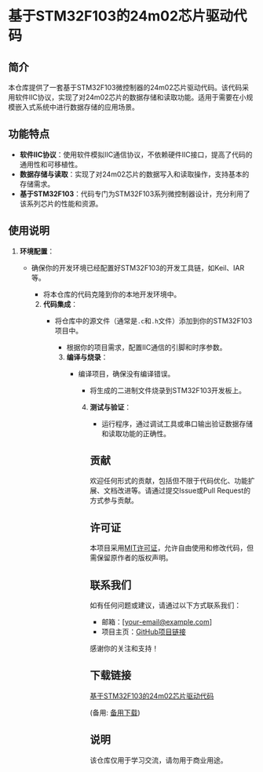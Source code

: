# 基于STM32F103的24m02芯片驱动代码

## 简介

本仓库提供了一套基于STM32F103微控制器的24m02芯片驱动代码。该代码采用软件IIC协议，实现了对24m02芯片的数据存储和读取功能。适用于需要在小规模嵌入式系统中进行数据存储的应用场景。

## 功能特点

- **软件IIC协议**：使用软件模拟IIC通信协议，不依赖硬件IIC接口，提高了代码的通用性和可移植性。
- **数据存储与读取**：实现了对24m02芯片的数据写入和读取操作，支持基本的存储需求。
- **基于STM32F103**：代码专门为STM32F103系列微控制器设计，充分利用了该系列芯片的性能和资源。

## 使用说明

1. **环境配置**：
   - 确保你的开发环境已经配置好STM32F103的开发工具链，如Keil、IAR等。
      - 将本仓库的代码克隆到你的本地开发环境中。

      2. **代码集成**：
         - 将仓库中的源文件（通常是`.c`和`.h`文件）添加到你的STM32F103项目中。
            - 根据你的项目需求，配置IIC通信的引脚和时序参数。

            3. **编译与烧录**：
               - 编译项目，确保没有编译错误。
                  - 将生成的二进制文件烧录到STM32F103开发板上。

                  4. **测试与验证**：
                     - 运行程序，通过调试工具或串口输出验证数据存储和读取功能的正确性。

                     ## 贡献

                     欢迎任何形式的贡献，包括但不限于代码优化、功能扩展、文档改进等。请通过提交Issue或Pull Request的方式参与贡献。

                     ## 许可证

                     本项目采用[MIT许可证](LICENSE)，允许自由使用和修改代码，但需保留原作者的版权声明。

                     ## 联系我们

                     如有任何问题或建议，请通过以下方式联系我们：

                     - 邮箱：[your-email@example.com]
                     - 项目主页：[GitHub项目链接](https://github.com/your-username/your-repo)

                     感谢你的关注和支持！

                     ## 下载链接
                     [基于STM32F103的24m02芯片驱动代码](https://pan.quark.cn/s/0ec936795209) 

                     (备用: [备用下载](https://pan.baidu.com/s/1m4d9E5yQKYvUTbFV5Luy3Q?pwd=1234))

                     ## 说明

                     该仓库仅用于学习交流，请勿用于商业用途。
